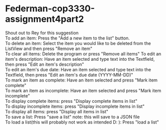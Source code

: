 # Federman-cop3330-assignment4part2
Shout out to Rey for this suggestion  
To add an item: Press the "Add a new item to the list" button.  
To delete an item: Select the item you would like to be deleted from the ListView and then press "Remove an item"  
To clear all items: Delete the program or press "Remove all items"
To edit an item's description: Have an item selected and type text into the Textfield, then press "Edit an item's description"  
To edit an item's due date: Have an item selected and type text into the Textfield, then press "Edit an item's due date (YYYY-MM-DD)"  
To mark an item as complete: Have an item selected and press "Mark item complete"  
To mark an item as incomplete: Have an item selected and press "Mark item incomplete"  
To display complete items: press "Display complete items in list"  
To display incomplete items: press "Display incomplete items in list"  
To display all items: press "Display all items in list"  
To save a list: Press "save a list" note: this will save to a JSON file  
To load a list(this will probably not work as intended D:   ): Press "load a list"  
